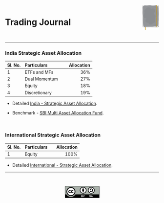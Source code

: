 <img alt="Trading Journal Logo" src="files/trading_journal_logo.svg" width="10.8%" align="right">

# <a id="jrnl"> Trading Journal </a>

</br>

---

### **India Strategic Asset Allocation**

| Sl. No.  | Particulars                        |&nbsp; &nbsp;  Allocation |
|:---------|:-----------------------------------|-------------------------:|
| 1        |  ETFs and MFs                      |                      36% |
| 2        |  Dual Momentum      &nbsp;         |                      27% |
| 3        |  Equity                            |                      18% |
| 4        |  Discretionary                     |                      19% |
    
- Detailed [India - Strategic Asset Allocation](india_saa.md).

- Benchmark - [SBI Multi Asset Allocation Fund](https://www.valueresearchonline.com/funds/17657/sbi-multi-asset-allocation-fund-direct-plan/).</br>

<br>

### **International Strategic Asset Allocation**

| Sl. No.  | Particulars                        |&nbsp; &nbsp;  Allocation |
|:---------|:-----------------------------------|-------------------------:|
| 1        |  Equity                            |                     100% |
    
- Detailed [International - Strategic Asset Allocation](international_saa.md).


---

</br>

<p align="center">
<img alt="All Rights Reserved Logo" src="files/cc_by_sa.svg" width="113">
</p>
